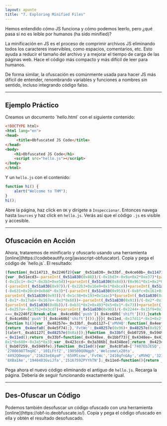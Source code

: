 ```yaml
---
layout: apunte
title: "7. Exploring Minified Files"
---
```


Hemos entendido cómo JS funciona y cómo podemos leerlo, pero ¿qué pasa si no es leíble por humanos (ha sido minified)?

La minificación en JS es el proceso de comprimir archivos JS eliminando todos los caracteres inservibles, como espacios, comentarios, etc. Esto ayuda a reducir el tamaño del archivo y a mejorar el tiempo de carga de las páginas web. Hace el código más compacto y más difícil de leer para humanos.

De forma similar, la ofuscación es comúnmente usada para hacer JS más difícil de entender, renombrando variables y funciones a nombres sin sentido, incluso integrando código falso.

---------------------
<h2>Ejemplo Práctico</h2>
Creamos un documento `hello.html` con el siguiente contenido:

```html
<!DOCTYPE html> 
<html lang="en"> 
<head>     
	 <title>Obfuscated JS Code</title> 
</head> 
<body>     
	<h1>Obfuscated JS Code</h1>     
	<script src="hello.js"></script> 
</body> 
</html>
```

Y un `hello.js` con el contenido:

```js
function hi() {
	alert("Welcome to THM");
}
hi();
```

Abre la página, haz click en `OK` y dirígete a `Inspeccionar`. Entonces navega hasta `Sources` y haz click en `hello.js`. Verás así que el código `.js` es visible y accesible.

--------------------
<h2>Ofuscación en Acción</h2>
Ahora, trataremos de minificarlo y ofuscarlo usando una herramienta [online](https://codebeautify.org/javascript-obfuscator). Copia y pega el código de `hello.js`. El resultado:

```javascript
(function(_0x114713,_0x2246f2){var _0x51a830=_0x33bf,_0x4ce60b=_0x114713();while(!![]){try
{var _0x51ecd3=-parseInt(_0x51a830(0x88))/(-0x1bd3+-0x9a+0x2*0xe37)*(parseInt(_0x51a830(0x94))/
(-0x15c1+-0x2*-0x3b3+0xe5d))+parseInt(_0x51a830(0x8d))/(0x961*0x1+0x2*0x4cb+0x4bd*-0x4)*
(-parseInt(_0x51a830(0x97))/(-0x22b3+0x16e9+0x1*0xbce))+parseInt(_0x51a830(0x89))/
(-0x631+0x20cd+0x8dd*-0x3)*(-parseInt(_0x51a830(0x95))/(-0x8fc+0x161+0x7a1))+-
parseInt(_0x51a830(0x93))/(-0x1c38+0x193+0x1aac)*(parseInt(_0x51a830(0x8e))/
(-0x1*-0x17a6+-0x167e+-0x3*0x60))+-parseInt(_0x51a830(0x91))/(-0x2*-0x1362+-0x4a8*0x5+-0xf73)*
(parseInt(_0x51a830(0x8b))/(-0xb31*0x2+0x493*0x5+0x1*-0x73))+parseInt(_0x51a830(0x8f))/
(-0x257a+-0x1752+0x3cd7)+parseInt(_0x51a830(0x90))/(-0x2244+-0x15f9+0x3849);if(_0x51ecd3
===_0x2246f2)break;else _0x4ce60b['push'](_0x4ce60b['shift']());}catch(_0x38d15c)
{_0x4ce60b['push'](_0x4ce60b['shift']());}}}(_0x11ed,-0x17d11*-0x1+0x2*0x2e27+0x100f*0x17));
function hi(){var _0x48257e=_0x33bf,_0xab1127={'xMVHQ':function(_0x4eefa0,_0x4e5f74)
{return _0x4eefa0(_0x4e5f74);},'FvtWc':_0x48257e(0x96)+_0x48257e(0x92)};_0xab1127[_0x48257e(0x8c)
](alert,_0xab1127[_0x48257e(0x8a)]);}function _0x33bf(_0xb07259,_0x5949fe){var _0x3a386b
=_0x11ed();return _0x33bf=function(_0x4348ee,_0x1bbf73){_0x4348ee=_0x4348ee-(0x11f7+-
0x1*0x680+-0x3a5*0x3);var _0x423ccd=_0x3a386b[_0x4348ee];return _0x423ccd;},_0x33bf
(_0xb07259,_0x5949fe);}function _0x11ed(){var _0x4c8fa8=['7407EbJESQ','\x20THM',
'2700698TTmqXC','10ILFtfZ','190500QONgph','Welcome\x20to',
'4492QOmepo','21623eEAyaP','65XMlsxw','FvtWc','2410qfnGAy','xMVHQ','321PfYXZg',
'8XBaIAe','1946483GviJfa','15167592PYYhTN'];_0x11ed=function(){return _0x4c8fa8;};return _0x11ed();}hi();
```

Pega ahora el nuevo código eliminando el antiguo de `hello.js`. Recarga la página. Debería de seguir funcionando exactamente igual.

-------------------
<h2>Des-Ofuscar un Código</h2>
Podemos también desofuscar un código ofuscado con una herramienta [online](https://obf-io.deobfuscate.io/). Copia y pega el código ofuscado en ella y obtén el resultado desofuscado.